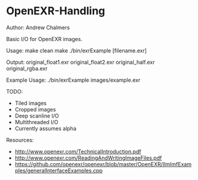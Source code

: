 OpenEXR-Handling
================

Author: 	Andrew Chalmers

Basic I/O for OpenEXR images. 

Usage:
make clean
make
./bin/exrExample [filename.exr]

Output:
original_float1.exr 
original_float2.exr 
original_half.exr 
original_rgba.exr 

Example Usage:
./bin/exrExample images/example.exr

TODO:
  - Tiled images
  - Cropped images
  - Deep scanline I/O
  - Multithreaded I/O
  - Currently assumes alpha

Resources:
 - http://www.openexr.com/TechnicalIntroduction.pdf
 - http://www.openexr.com/ReadingAndWritingImageFiles.pdf
 - https://github.com/openexr/openexr/blob/master/OpenEXR/IlmImfExamples/generalInterfaceExamples.cpp
